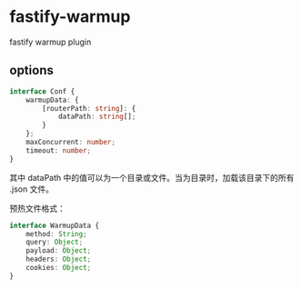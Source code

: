 # fastify-warmup

fastify warmup plugin

## options

```ts
interface Conf {
    warmupData: {
        [routerPath: string]: {
            dataPath: string[];
        }
    };
    maxConcurrent: number;
    timeout: number;
}
```

其中 dataPath 中的值可以为一个目录或文件。当为目录时，加载该目录下的所有 .json 文件。

预热文件格式：

```ts
interface WarmupData {
    method: String;
    query: Object;
    payload: Object;
    headers: Object;
    cookies: Object;
}
```

